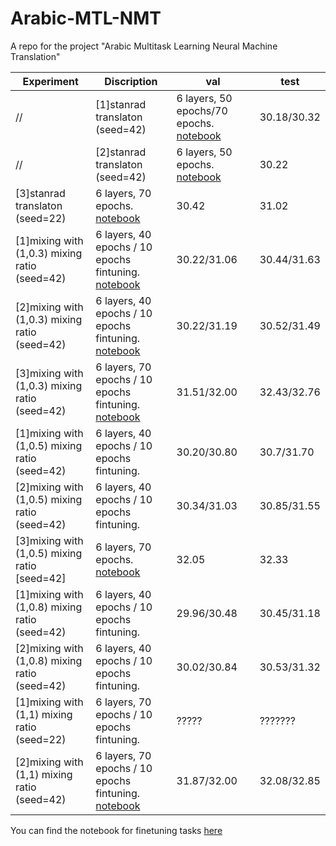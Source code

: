 # Arabic-MTL-NMT
A repo for the project "Arabic Multitask Learning Neural Machine Translation"

|      Experiment          |           Discription           |   val     |    test     |
|    -------------         |     -----------------------     |  ------------ | ------------    |
//| [1]stanrad translaton (seed=42)  |      6 layers, 50 epochs/70 epochs. [notebook](https://bit.ly/3wxSeRd)      |   30.18/30.32   |    30.56/30.71   |
//| [2]stanrad translaton (seed=42)  |      6 layers, 50 epochs. [notebook](https://bit.ly/3wtO7Wo)    |    30.22   |   30.76         |
| [3]stanrad translaton (seed=22)  |      6 layers, 70 epochs. [notebook](https://bit.ly/3mWOjwm)   |    30.42   |   31.02   |
| [1]mixing with (1,0.3) mixing ratio (seed=42) |  6 layers, 40 epochs / 10 epochs fintuning. [notebook](https://bit.ly/3hzsUGh)  |  30.22/31.06 |  30.44/31.63  |  
| [2]mixing with (1,0.3) mixing ratio (seed=42) |  6 layers, 40 epochs / 10 epochs fintuning. [notebook](https://bit.ly/3r44O9D)  |  30.22/31.19 |  30.52/31.49  |
| [3]mixing with (1,0.3) mixing ratio (seed=42) |  6 layers, 70 epochs / 10 epochs fintuning. [notebook](https://bit.ly/3mW5KwH)  |  31.51/32.00 |  32.43/32.76  |
| [1]mixing with (1,0.5) mixing ratio (seed=42) |  6 layers, 40 epochs / 10 epochs fintuning.      |     30.20/30.80     |   30.7/31.70   |
| [2]mixing with (1,0.5) mixing ratio (seed=42) |  6 layers, 40 epochs / 10 epochs fintuning.      |     30.34/31.03 |   30.85/31.55      |
| [3]mixing with (1,0.5) mixing ratio [seed=42] |  6 layers, 70 epochs. [notebook](https://bit.ly/3gLWsj3)      |     32.05   |    32.33    |
| [1]mixing with (1,0.8) mixing ratio (seed=42) |  6 layers, 40 epochs / 10 epochs fintuning.      |     29.96/30.48       |   30.45/31.18  |
| [2]mixing with (1,0.8) mixing ratio (seed=42) |  6 layers, 40 epochs / 10 epochs fintuning.      |     30.02/30.84 |   30.53/31.32    |
| [1]mixing with (1,1) mixing ratio (seed=22)   |  6 layers, 70 epochs / 10 epochs fintuning.      |    ?????      |   ???????    |
| [2]mixing with (1,1) mixing ratio (seed=42)   |  6 layers, 70 epochs / 10 epochs fintuning. [notebook](https://bit.ly/3zCUIQN)  |  31.87/32.00 | 32.08/32.85 |

You can find the notebook for finetuning tasks [here](https://colab.research.google.com/drive/1C0xC56U1VmDhcE02rGbGb4b2SvypGZmS?usp=sharing) 



